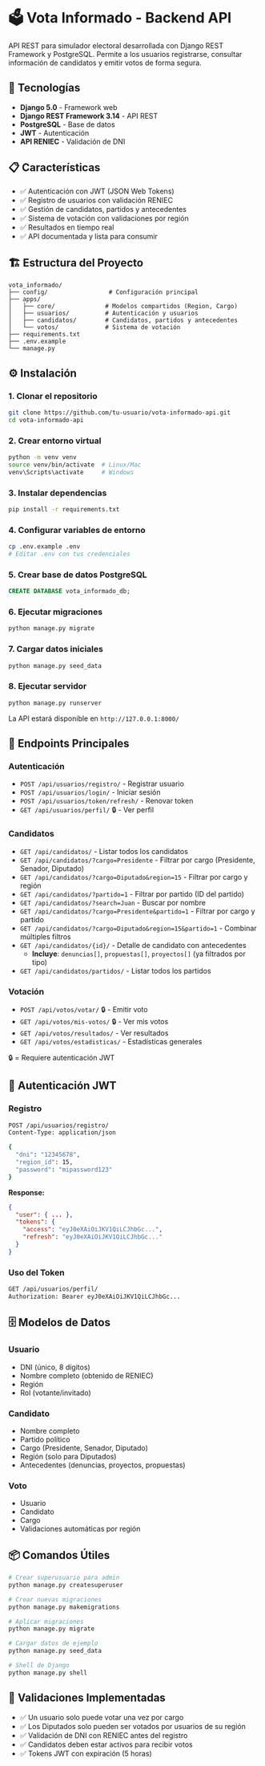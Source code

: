 # 🗳️ Vota Informado - Backend API

API REST para simulador electoral desarrollada con Django REST Framework y PostgreSQL. Permite a los usuarios registrarse, consultar información de candidatos y emitir votos de forma segura.

## 🚀 Tecnologías

- **Django 5.0** - Framework web
- **Django REST Framework 3.14** - API REST
- **PostgreSQL** - Base de datos
- **JWT** - Autenticación
- **API RENIEC** - Validación de DNI

## 📋 Características

- ✅ Autenticación con JWT (JSON Web Tokens)
- ✅ Registro de usuarios con validación RENIEC
- ✅ Gestión de candidatos, partidos y antecedentes
- ✅ Sistema de votación con validaciones por región
- ✅ Resultados en tiempo real
- ✅ API documentada y lista para consumir

## 🏗️ Estructura del Proyecto

```
vota_informado/
├── config/                 # Configuración principal
├── apps/
│   ├── core/              # Modelos compartidos (Region, Cargo)
│   ├── usuarios/          # Autenticación y usuarios
│   ├── candidatos/        # Candidatos, partidos y antecedentes
│   └── votos/             # Sistema de votación
├── requirements.txt
├── .env.example
└── manage.py
```

## ⚙️ Instalación

### 1. Clonar el repositorio
```bash
git clone https://github.com/tu-usuario/vota-informado-api.git
cd vota-informado-api
```

### 2. Crear entorno virtual
```bash
python -m venv venv
source venv/bin/activate  # Linux/Mac
venv\Scripts\activate     # Windows
```

### 3. Instalar dependencias
```bash
pip install -r requirements.txt
```

### 4. Configurar variables de entorno
```bash
cp .env.example .env
# Editar .env con tus credenciales
```

### 5. Crear base de datos PostgreSQL
```sql
CREATE DATABASE vota_informado_db;
```

### 6. Ejecutar migraciones
```bash
python manage.py migrate
```

### 7. Cargar datos iniciales
```bash
python manage.py seed_data
```

### 8. Ejecutar servidor
```bash
python manage.py runserver
```

La API estará disponible en `http://127.0.0.1:8000/`


## 📡 Endpoints Principales

### Autenticación
- `POST /api/usuarios/registro/` - Registrar usuario
- `POST /api/usuarios/login/` - Iniciar sesión
- `POST /api/usuarios/token/refresh/` - Renovar token
- `GET /api/usuarios/perfil/` 🔒 - Ver perfil

### Candidatos
- `GET /api/candidatos/` - Listar todos los candidatos
- `GET /api/candidatos/?cargo=Presidente` - Filtrar por cargo (Presidente, Senador, Diputado)
- `GET /api/candidatos/?cargo=Diputado&region=15` - Filtrar por cargo y región
- `GET /api/candidatos/?partido=1` - Filtrar por partido (ID del partido)
- `GET /api/candidatos/?search=Juan` - Buscar por nombre
- `GET /api/candidatos/?cargo=Presidente&partido=1` - Filtrar por cargo y partido
- `GET /api/candidatos/?cargo=Diputado&region=15&partido=1` - Combinar múltiples filtros
- `GET /api/candidatos/{id}/` - Detalle de candidato con antecedentes
  - **Incluye**: `denuncias[]`, `propuestas[]`, `proyectos[]` (ya filtrados por tipo)
- `GET /api/candidatos/partidos/` - Listar todos los partidos

### Votación
- `POST /api/votos/votar/` 🔒 - Emitir voto
- `GET /api/votos/mis-votos/` 🔒 - Ver mis votos
- `GET /api/votos/resultados/` - Ver resultados
- `GET /api/votos/estadisticas/` - Estadísticas generales

🔒 = Requiere autenticación JWT

## 🔐 Autenticación JWT

### Registro
```bash
POST /api/usuarios/registro/
Content-Type: application/json

{
  "dni": "12345678",
  "region_id": 15,
  "password": "mipassword123"
}
```

**Response:**
```json
{
  "user": { ... },
  "tokens": {
    "access": "eyJ0eXAiOiJKV1QiLCJhbGc...",
    "refresh": "eyJ0eXAiOiJKV1QiLCJhbGc..."
  }
}
```

### Uso del Token
```bash
GET /api/usuarios/perfil/
Authorization: Bearer eyJ0eXAiOiJKV1QiLCJhbGc...
```

## 🗄️ Modelos de Datos

### Usuario
- DNI (único, 8 dígitos)
- Nombre completo (obtenido de RENIEC)
- Región
- Rol (votante/invitado)

### Candidato
- Nombre completo
- Partido político
- Cargo (Presidente, Senador, Diputado)
- Región (solo para Diputados)
- Antecedentes (denuncias, proyectos, propuestas)

### Voto
- Usuario
- Candidato
- Cargo
- Validaciones automáticas por región

## 📦 Comandos Útiles

```bash
# Crear superusuario para admin
python manage.py createsuperuser

# Crear nuevas migraciones
python manage.py makemigrations

# Aplicar migraciones
python manage.py migrate

# Cargar datos de ejemplo
python manage.py seed_data

# Shell de Django
python manage.py shell
```

## 📝 Validaciones Implementadas

- ✅ Un usuario solo puede votar una vez por cargo
- ✅ Los Diputados solo pueden ser votados por usuarios de su región
- ✅ Validación de DNI con RENIEC antes del registro
- ✅ Candidatos deben estar activos para recibir votos
- ✅ Tokens JWT con expiración (5 horas)